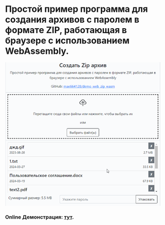 # Простой пример программа для создания архивов с паролем в формате ZIP, работающая в браузере с использованием WebAssembly.

![Screenshot7](doc/magic.gif)


### Online Демонстрация: [тут](https://mae664128.github.io/demo_web_zip_wasm/).

